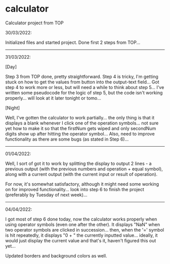 # calculator
Calculator project from TOP

30/03/2022:

Initialized files and started project.
Done first 2 steps from TOP...

---

31/03/2022:

[Day]

Step 3 from TOP done, pretty straightforward.
Step 4 is tricky, I'm getting stuck on how to get the values from button into the output-text field...
Got step 4 to work more or less, but will need a while to think about step 5...
I've written some pseudocode for the logic of step 5, but the code isn't working properly... will look at it later tonight or tomo...

[Night]

Well, I've gotten the calculator to work partially... the only thing is that it displays a blank whenever I click one of the operation symbols... not sure yet how to make it so that the firstNum gets wiped and only secondNum digits show up after hitting the operator symbol...
Also, need to improve functionality as there are some bugs (as stated in Step 6)...

---

01/04/2022:

Well, I sort of got it to work by splitting the display to output 2 lines - a previous output (with the previous numbers and operation + equal symbol), along with a current output (with the current input or result of operation).

For now, it's somewhat satisfactory, although it might need some working on for improved functionality... look into step 6 to finish the project (preferably by Tuesday of next week)...

---

04/04/2022:

I got most of step 6 done today, now the calculator works properly when using operator symbols (even one after the other). It displays "NaN" when two operator symbols are clicked in succession... then, when the '=' symbol is hit repeatedly, it displays "0 + " the currently inputted value... ideally, it would just display the current value and that's it, haven't figured this out yet...

Updated borders and background colors as well.